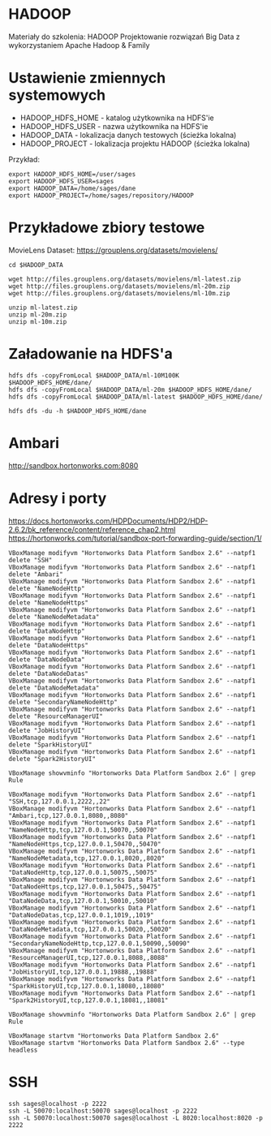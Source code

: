 # HADOOP
Materiały do szkolenia: HADOOP Projektowanie rozwiązań Big Data z wykorzystaniem Apache Hadoop &amp; Family

# Ustawienie zmiennych systemowych

* HADOOP_HDFS_HOME - katalog użytkownika na HDFS'ie
* HADOOP_HDFS_USER - nazwa użytkownika na HDFS'ie
* HADOOP_DATA - lokalizacja danych testowych (ścieżka lokalna)
* HADOOP_PROJECT - lokalizacja projektu HADOOP (ścieżka lokalna)

Przykład:

```
export HADOOP_HDFS_HOME=/user/sages
export HADOOP_HDFS_USER=sages
export HADOOP_DATA=/home/sages/dane
export HADOOP_PROJECT=/home/sages/repository/HADOOP
```

# Przykładowe zbiory testowe

MovieLens Dataset: https://grouplens.org/datasets/movielens/

```
cd $HADOOP_DATA

wget http://files.grouplens.org/datasets/movielens/ml-latest.zip
wget http://files.grouplens.org/datasets/movielens/ml-20m.zip
wget http://files.grouplens.org/datasets/movielens/ml-10m.zip

unzip ml-latest.zip
unzip ml-20m.zip
unzip ml-10m.zip
```

# Załadowanie na HDFS'a
~~~
hdfs dfs -copyFromLocal $HADOOP_DATA/ml-10M100K $HADOOP_HDFS_HOME/dane/
hdfs dfs -copyFromLocal $HADOOP_DATA/ml-20m $HADOOP_HDFS_HOME/dane/
hdfs dfs -copyFromLocal $HADOOP_DATA/ml-latest $HADOOP_HDFS_HOME/dane/

hdfs dfs -du -h $HADOOP_HDFS_HOME/dane
~~~

# Ambari

http://sandbox.hortonworks.com:8080

# Adresy i porty

https://docs.hortonworks.com/HDPDocuments/HDP2/HDP-2.6.2/bk_reference/content/reference_chap2.html
https://hortonworks.com/tutorial/sandbox-port-forwarding-guide/section/1/

~~~
VBoxManage modifyvm "Hortonworks Data Platform Sandbox 2.6" --natpf1 delete "SSH"
VBoxManage modifyvm "Hortonworks Data Platform Sandbox 2.6" --natpf1 delete "Ambari"
VBoxManage modifyvm "Hortonworks Data Platform Sandbox 2.6" --natpf1 delete "NameNodeHttp"
VBoxManage modifyvm "Hortonworks Data Platform Sandbox 2.6" --natpf1 delete "NameNodeHttps"
VBoxManage modifyvm "Hortonworks Data Platform Sandbox 2.6" --natpf1 delete "NameNodeMetadata"
VBoxManage modifyvm "Hortonworks Data Platform Sandbox 2.6" --natpf1 delete "DataNodeHttp"
VBoxManage modifyvm "Hortonworks Data Platform Sandbox 2.6" --natpf1 delete "DataNodeHttps"
VBoxManage modifyvm "Hortonworks Data Platform Sandbox 2.6" --natpf1 delete "DataNodeData"
VBoxManage modifyvm "Hortonworks Data Platform Sandbox 2.6" --natpf1 delete "DataNodeDatas"
VBoxManage modifyvm "Hortonworks Data Platform Sandbox 2.6" --natpf1 delete "DataNodeMetadata"
VBoxManage modifyvm "Hortonworks Data Platform Sandbox 2.6" --natpf1 delete "SecondaryNameNodeHttp"
VBoxManage modifyvm "Hortonworks Data Platform Sandbox 2.6" --natpf1 delete "ResourceManagerUI"
VBoxManage modifyvm "Hortonworks Data Platform Sandbox 2.6" --natpf1 delete "JobHistoryUI"
VBoxManage modifyvm "Hortonworks Data Platform Sandbox 2.6" --natpf1 delete "SparkHistoryUI"
VBoxManage modifyvm "Hortonworks Data Platform Sandbox 2.6" --natpf1 delete "Spark2HistoryUI"

VBoxManage showvminfo "Hortonworks Data Platform Sandbox 2.6" | grep Rule

VBoxManage modifyvm "Hortonworks Data Platform Sandbox 2.6" --natpf1 "SSH,tcp,127.0.0.1,2222,,22"
VBoxManage modifyvm "Hortonworks Data Platform Sandbox 2.6" --natpf1 "Ambari,tcp,127.0.0.1,8080,,8080"
VBoxManage modifyvm "Hortonworks Data Platform Sandbox 2.6" --natpf1 "NameNodeHttp,tcp,127.0.0.1,50070,,50070"
VBoxManage modifyvm "Hortonworks Data Platform Sandbox 2.6" --natpf1 "NameNodeHttps,tcp,127.0.0.1,50470,,50470"
VBoxManage modifyvm "Hortonworks Data Platform Sandbox 2.6" --natpf1 "NameNodeMetadata,tcp,127.0.0.1,8020,,8020"
VBoxManage modifyvm "Hortonworks Data Platform Sandbox 2.6" --natpf1 "DataNodeHttp,tcp,127.0.0.1,50075,,50075"
VBoxManage modifyvm "Hortonworks Data Platform Sandbox 2.6" --natpf1 "DataNodeHttps,tcp,127.0.0.1,50475,,50475"
VBoxManage modifyvm "Hortonworks Data Platform Sandbox 2.6" --natpf1 "DataNodeData,tcp,127.0.0.1,50010,,50010"
VBoxManage modifyvm "Hortonworks Data Platform Sandbox 2.6" --natpf1 "DataNodeDatas,tcp,127.0.0.1,1019,,1019"
VBoxManage modifyvm "Hortonworks Data Platform Sandbox 2.6" --natpf1 "DataNodeMetadata,tcp,127.0.0.1,50020,,50020"
VBoxManage modifyvm "Hortonworks Data Platform Sandbox 2.6" --natpf1 "SecondaryNameNodeHttp,tcp,127.0.0.1,50090,,50090"
VBoxManage modifyvm "Hortonworks Data Platform Sandbox 2.6" --natpf1 "ResourceManagerUI,tcp,127.0.0.1,8088,,8088"
VBoxManage modifyvm "Hortonworks Data Platform Sandbox 2.6" --natpf1 "JobHistoryUI,tcp,127.0.0.1,19888,,19888"
VBoxManage modifyvm "Hortonworks Data Platform Sandbox 2.6" --natpf1 "SparkHistoryUI,tcp,127.0.0.1,18080,,18080"
VBoxManage modifyvm "Hortonworks Data Platform Sandbox 2.6" --natpf1 "Spark2HistoryUI,tcp,127.0.0.1,18081,,18081"

VBoxManage showvminfo "Hortonworks Data Platform Sandbox 2.6" | grep Rule
~~~

~~~
VBoxManage startvm "Hortonworks Data Platform Sandbox 2.6"
VBoxManage startvm "Hortonworks Data Platform Sandbox 2.6" --type headless
~~~

# SSH

~~~
ssh sages@localhost -p 2222
ssh -L 50070:localhost:50070 sages@localhost -p 2222
ssh -L 50070:localhost:50070 sages@localhost -L 8020:localhost:8020 -p 2222
~~~